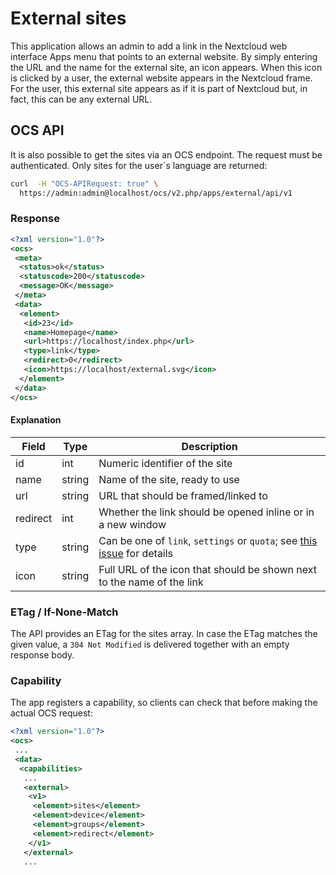 # External sites

This application allows an admin to add a link in the Nextcloud web interface
Apps menu that points to an external website. By simply entering the URL and
the name for the external site, an icon appears. When this icon is clicked by a
user, the external website appears in the Nextcloud frame. For the user, this
external site appears as if it is part of Nextcloud but, in fact, this can be
any external URL.

## OCS API

It is also possible to get the sites via an OCS endpoint. The request must be authenticated.
Only sites for the user´s language are returned:
```bash
curl  -H "OCS-APIRequest: true" \
  https://admin:admin@localhost/ocs/v2.php/apps/external/api/v1
```

### Response
```xml
<?xml version="1.0"?>
<ocs>
 <meta>
  <status>ok</status>
  <statuscode>200</statuscode>
  <message>OK</message>
 </meta>
 <data>
  <element>
   <id>23</id>
   <name>Homepage</name>
   <url>https://localhost/index.php</url>
   <type>link</type>
   <redirect>0</redirect>
   <icon>https://localhost/external.svg</icon>
  </element>
 </data>
</ocs>
```

#### Explanation

| Field | Type   | Description                              |
| ----- | ------ | ---------------------------------------- |
| id    | int    | Numeric identifier of the site           |
| name  | string | Name of the site, ready to use           |
| url   | string | URL that should be framed/linked to      |
| redirect | int | Whether the link should be opened inline or in a new window |
| type  | string | Can be one of `link`, `settings` or `quota`; see [this issue](https://github.com/nextcloud/external/issues/7) for details |
| icon  | string | Full URL of the icon that should be shown next to the name of the link |

### ETag / If-None-Match

The API provides an ETag for the sites array. In case the ETag matches the given value, a `304 Not Modified` is delivered together with an empty response body.

### Capability

The app registers a capability, so clients can check that before making the actual OCS request:
```xml
<?xml version="1.0"?>
<ocs>
 ...
 <data>
  <capabilities>
   ...
   <external>
    <v1>
     <element>sites</element>
     <element>device</element>
     <element>groups</element>
     <element>redirect</element>
    </v1>
   </external>
   ...
```
